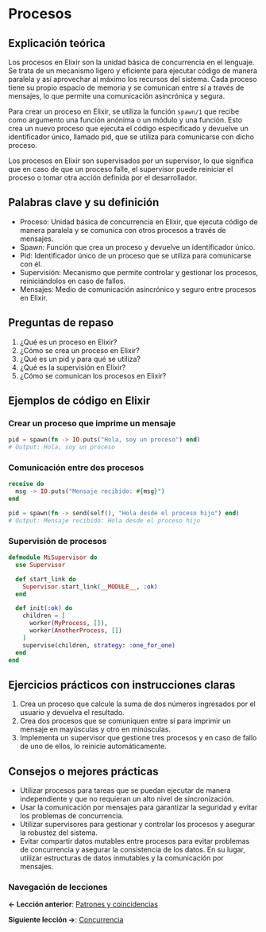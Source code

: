 
# Procesos

## Explicación teórica
Los procesos en Elixir son la unidad básica de concurrencia en el lenguaje. Se trata de un mecanismo ligero y eficiente para ejecutar código de manera paralela y así aprovechar al máximo los recursos del sistema. Cada proceso tiene su propio espacio de memoria y se comunican entre sí a través de mensajes, lo que permite una comunicación asincrónica y segura.

Para crear un proceso en Elixir, se utiliza la función `spawn/1` que recibe como argumento una función anónima o un módulo y una función. Esto crea un nuevo proceso que ejecuta el código especificado y devuelve un identificador único, llamado pid, que se utiliza para comunicarse con dicho proceso.

Los procesos en Elixir son supervisados por un supervisor, lo que significa que en caso de que un proceso falle, el supervisor puede reiniciar el proceso o tomar otra acción definida por el desarrollador.

## Palabras clave y su definición
- Proceso: Unidad básica de concurrencia en Elixir, que ejecuta código de manera paralela y se comunica con otros procesos a través de mensajes.
- Spawn: Función que crea un proceso y devuelve un identificador único.
- Pid: Identificador único de un proceso que se utiliza para comunicarse con él.
- Supervisión: Mecanismo que permite controlar y gestionar los procesos, reiniciándolos en caso de fallos.
- Mensajes: Medio de comunicación asincrónico y seguro entre procesos en Elixir.

## Preguntas de repaso
1. ¿Qué es un proceso en Elixir?
2. ¿Cómo se crea un proceso en Elixir?
3. ¿Qué es un pid y para qué se utiliza?
4. ¿Qué es la supervisión en Elixir?
5. ¿Cómo se comunican los procesos en Elixir?

## Ejemplos de código en Elixir
### Crear un proceso que imprime un mensaje
```elixir
pid = spawn(fn -> IO.puts("Hola, soy un proceso") end)
# Output: Hola, soy un proceso
```

### Comunicación entre dos procesos
```elixir
receive do
  msg -> IO.puts("Mensaje recibido: #{msg}")
end

pid = spawn(fn -> send(self(), "Hola desde el proceso hijo") end)
# Output: Mensaje recibido: Hola desde el proceso hijo
```

### Supervisión de procesos
```elixir
defmodule MiSupervisor do
  use Supervisor

  def start_link do
    Supervisor.start_link(__MODULE__, :ok)
  end

  def init(:ok) do
    children = [
      worker(MyProcess, []),
      worker(AnotherProcess, [])
    ]
    supervise(children, strategy: :one_for_one)
  end
end
```

## Ejercicios prácticos con instrucciones claras
1. Crea un proceso que calcule la suma de dos números ingresados por el usuario y devuelva el resultado.
2. Crea dos procesos que se comuniquen entre sí para imprimir un mensaje en mayúsculas y otro en minúsculas.
3. Implementa un supervisor que gestione tres procesos y en caso de fallo de uno de ellos, lo reinicie automáticamente.

## Consejos o mejores prácticas
- Utilizar procesos para tareas que se puedan ejecutar de manera independiente y que no requieran un alto nivel de sincronización.
- Usar la comunicación por mensajes para garantizar la seguridad y evitar los problemas de concurrencia.
- Utilizar supervisores para gestionar y controlar los procesos y asegurar la robustez del sistema.
- Evitar compartir datos mutables entre procesos para evitar problemas de concurrencia y asegurar la consistencia de los datos. En su lugar, utilizar estructuras de datos inmutables y la comunicación por mensajes.

### Navegación de lecciones

**<- Lección anterior**: [Patrones y coincidencias](patrones_y_coincidencias.md)

**Siguiente lección ->**: [Concurrencia](concurrencia.md)

